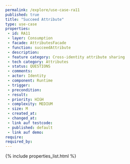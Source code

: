 ```yaml
---
permalink: /explore/use-case-ra11
published: true
title: "Succeed Attribute"
type: use-case
properties:
 - id: RA11
 - layer: Consumption
 - facade: AttributesFacade
 - function: succeedAttribute
 - description: 
 - feature category: Cross-identity attribute sharing
 - tech category: Attributes
 - status: QUESTIONS
 - comments: 
 - actor: Identity
 - component: Runtime
 - trigger: 
 - precondition: 
 - result: 
 - priority: HIGH
 - complexity: MEDIUM
 - size: M
 - created_at: 
 - changed_at: 
 - link auf testcode: 
 - published: default
 - link auf demo: 
require:
required_by:
---
```

{% include properties_list.html %}
